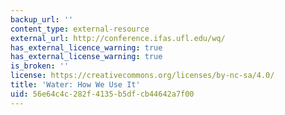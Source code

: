 ```yaml
---
backup_url: ''
content_type: external-resource
external_url: http://conference.ifas.ufl.edu/wq/
has_external_licence_warning: true
has_external_license_warning: true
is_broken: ''
license: https://creativecommons.org/licenses/by-nc-sa/4.0/
title: 'Water: How We Use It'
uid: 56e64c4c-282f-4135-b5df-cb44642a7f00
---
```

